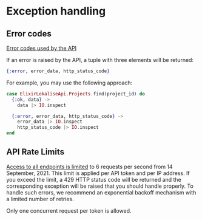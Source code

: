 # Exception handling

## Error codes

[Error codes used by the API](https://app.lokalise.com/api2docs/curl/#resource-errors)

If an error is raised by the API, a tuple with three elements will be returned:

```elixir
{:error, error_data, http_status_code}
```

For example, you may use the following approach:

```elixir
case ElixirLokaliseApi.Projects.find(project_id) do
  {:ok, data} ->
    data |> IO.inspect

  {:error, error_data, http_status_code} ->
    error_data |> IO.inspect
    http_status_code |> IO.inspect
end
```

## API Rate Limits

[Access to all endpoints is limited](https://app.lokalise.com/api2docs/curl/#resource-rate-limits) to 6 requests per second from 14 September, 2021. This limit is applied per API token and per IP address. If you exceed the limit, a 429 HTTP status code will be returned and the corresponding exception will be raised that you should handle properly. To handle such errors, we recommend an exponential backoff mechanism with a limited number of retries.

Only one concurrent request per token is allowed.
